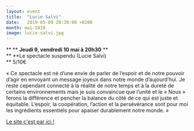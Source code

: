 ```yaml
---
layout: event
title:  "Lucie Salvi"
date:   2019-05-09 20:30:00 +0200
month: mai-2019
image: lucie-salvi.jpg
---
```


**
**
**Jeudi 9, vendredi 10 mai à 20h30** **  
** **Le spectacle suspendu (Lucie Salvi)  
** 5/10€

 





« Ce spectacle est né d’une envie de parler de l’espoir et de notre pouvoir d’agir en envoyant un message joyeux dans notre monde d’aujourd’hui. Je reste cependant connecté à la réalité de notre temps et à la dureté de certains environnements mais je suis convaincue que l’unité et le « Nous » ferons la différence et pencher la balance du côté de ce qui est juste et équitable. L’espoir, la coopération, l’action et la persévérance sont pour moi les ingrédients essentiels pour apaiser durablement notre monde. » 

[Le site c'est par ici !](https://luciesalvi.wordpress.com/)

